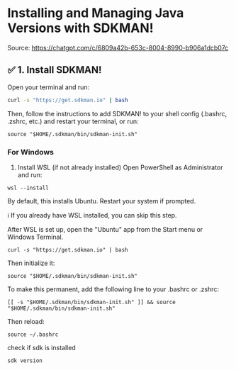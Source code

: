 # Installing and Managing Java Versions with SDKMAN!

Source: https://chatgpt.com/c/6809a42b-653c-8004-8990-b906a1dcb07c

## ✅ 1. Install SDKMAN!

Open your terminal and run:

```bash
curl -s "https://get.sdkman.io" | bash
```

Then, follow the instructions to add SDKMAN! to your shell config (.bashrc, .zshrc, etc.) and restart your terminal, or run:

```
source "$HOME/.sdkman/bin/sdkman-init.sh"
```

### For Windows

1. Install WSL (if not already installed)
Open PowerShell as Administrator and run:

```
wsl --install
```
By default, this installs Ubuntu. Restart your system if prompted.

ℹ️ If you already have WSL installed, you can skip this step.

After WSL is set up, open the "Ubuntu" app from the Start menu or Windows Terminal.

```
curl -s "https://get.sdkman.io" | bash
```

Then initialize it:

```
source "$HOME/.sdkman/bin/sdkman-init.sh"
```
To make this permanent, add the following line to your .bashrc or .zshrc:

```
[[ -s "$HOME/.sdkman/bin/sdkman-init.sh" ]] && source "$HOME/.sdkman/bin/sdkman-init.sh"
```

Then reload:

```
source ~/.bashrc
```

check if sdk is installed

```
sdk version
```